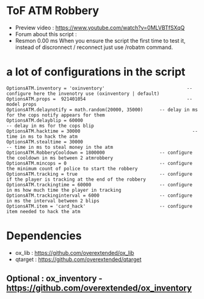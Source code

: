# ToF ATM Robbery
- Preview video : https://www.youtube.com/watch?v=0MLVBTfSXqQ
- Forum about this script : 
- Resmon 0.00 ms
When you ensure the script the first time to test it, instead of discronnect / reconnect just use /robatm command.

# a lot of configurations in the script
```
OptionsATM.inventory = 'oxinventory'					          -- configure here the invenotry use (oxinventory | default)
OptionsATM.props = 	921401054					                  -- model props
OptionsATM.delaynotify = math.random(20000, 35000)	    -- delay in ms for the cops notify appears for them
OptionsATM.delayblip = 60000							              -- delay in ms for the cops blip
OptionsATM.hacktime = 30000							                -- time in ms to hack the atm
OptionsATM.stealtime = 30000							              -- time in ms to steal money in the atm
OptionsATM.RobberyCooldown = 1800000                    -- configure the cooldown in ms between 2 atmrobbery  
OptionsATM.mincops = 0                                  -- configure the minimum count of police to start the robbery
OptionsATM.tracking = true                              -- configure if the player is tracking at the end of the robbery
OptionsATM.trackingtime = 60000                         -- configure in ms how much time the player in tracking
OptionsATM.trackinginterval = 6000                      -- configure in ms the interval between 2 blips
OptionsATM.item = 'card_hack'                           -- configure item needed to hack the atm
```

# Dependencies

- ox_lib : https://github.com/overextended/ox_lib
- qtarget : https://github.com/overextended/qtarget

## Optional : ox_inventory - https://github.com/overextended/ox_inventory
